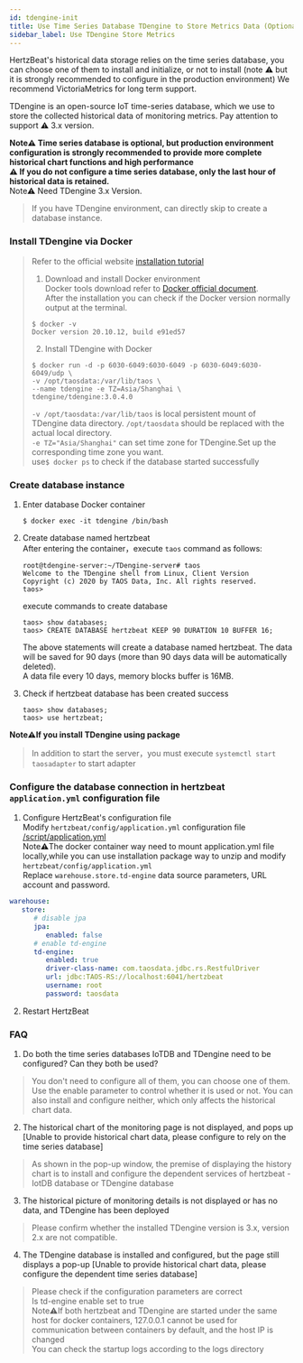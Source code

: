 ```yaml
---
id: tdengine-init  
title: Use Time Series Database TDengine to Store Metrics Data (Optional)     
sidebar_label: Use TDengine Store Metrics
---
```


HertzBeat's historical data storage relies on the time series database, you can choose one of them to install and initialize, or not to install (note ⚠️ but it is strongly recommended to configure in the production environment)
We recommend VictoriaMetrics for long term support.

TDengine is an open-source IoT time-series database, which we use to store the collected historical data of monitoring metrics. Pay attention to support ⚠️ 3.x version.

**Note⚠️ Time series database is optional, but production environment configuration is strongly recommended to provide more complete historical chart functions and high performance**   
**⚠️ If you do not configure a time series database, only the last hour of historical data is retained.**   
Note⚠️ Need TDengine 3.x Version.

> If you have TDengine environment, can directly skip to create a database instance.

### Install TDengine via Docker

> Refer to the official website [installation tutorial](https://docs.taosdata.com/get-started/docker/)  
> 1. Download and install Docker environment     
> Docker tools download refer to [Docker official document](https://docs.docker.com/get-docker/).     
> After the installation you can check if the Docker version normally output at the terminal.
>
> ```
> $ docker -v
> Docker version 20.10.12, build e91ed57
> ```
>
> 2. Install TDengine with Docker
>
> ```shell
> $ docker run -d -p 6030-6049:6030-6049 -p 6030-6049:6030-6049/udp \
> -v /opt/taosdata:/var/lib/taos \ 
> --name tdengine -e TZ=Asia/Shanghai \
> tdengine/tdengine:3.0.4.0
> ```
>
> `-v /opt/taosdata:/var/lib/taos` is local persistent mount of TDengine data directory. `/opt/taosdata` should be replaced with the actual local directory.    
> `-e TZ="Asia/Shanghai"` can set time zone for TDengine.Set up the corresponding time zone you want.    
> use```$ docker ps``` to check if the database started successfully

### Create database instance

1. Enter database Docker container

   ```
   $ docker exec -it tdengine /bin/bash
   ```
2. Create database named hertzbeat     
   After entering the container，execute `taos` command as follows:

   ```
   root@tdengine-server:~/TDengine-server# taos
   Welcome to the TDengine shell from Linux, Client Version
   Copyright (c) 2020 by TAOS Data, Inc. All rights reserved.
   taos>
   ```

   execute commands to create database

   ```
   taos> show databases;
   taos> CREATE DATABASE hertzbeat KEEP 90 DURATION 10 BUFFER 16;
   ```

   The above statements will create a database named hertzbeat. The data will be saved for 90 days (more than 90 days data will be automatically deleted).   
   A data file every 10 days, memory blocks buffer is 16MB.

3. Check if hertzbeat database has been created success

   ```
   taos> show databases;
   taos> use hertzbeat;
   ```

**Note⚠️If you install TDengine using package**

> In addition to start the server，you must execute `systemctl start taosadapter` to start adapter

### Configure the database connection in hertzbeat `application.yml` configuration file

1. Configure HertzBeat's configuration file   
   Modify `hertzbeat/config/application.yml` configuration file [/script/application.yml](https://github.com/apache/hertzbeat/raw/master/script/application.yml)        
   Note⚠️The docker container way need to mount application.yml file locally,while you can use installation package way to unzip and modify `hertzbeat/config/application.yml`     
   Replace `warehouse.store.td-engine` data source parameters, URL account and password.

```yaml
warehouse:
   store:
      # disable jpa
      jpa:
         enabled: false
      # enable td-engine   
      td-engine:
         enabled: true
         driver-class-name: com.taosdata.jdbc.rs.RestfulDriver
         url: jdbc:TAOS-RS://localhost:6041/hertzbeat
         username: root
         password: taosdata
```

2. Restart HertzBeat

### FAQ

1. Do both the time series databases IoTDB and TDengine need to be configured? Can they both be used?

> You don't need to configure all of them, you can choose one of them. Use the enable parameter to control whether it is used or not. You can also install and configure neither, which only affects the historical chart data.

2. The historical chart of the monitoring page is not displayed, and pops up [Unable to provide historical chart data, please configure to rely on the time series database]

> As shown in the pop-up window, the premise of displaying the history chart is to install and configure the dependent services of hertzbeat - IotDB database or TDengine database

3. The historical picture of monitoring details is not displayed or has no data, and TDengine has been deployed

> Please confirm whether the installed TDengine version is 3.x, version 2.x are not compatible.

4. The TDengine database is installed and configured, but the page still displays a pop-up [Unable to provide historical chart data, please configure the dependent time series database]

> Please check if the configuration parameters are correct  
> Is td-engine enable set to true  
> Note⚠️If both hertzbeat and TDengine are started under the same host for docker containers, 127.0.0.1 cannot be used for communication between containers by default, and the host IP is changed  
> You can check the startup logs according to the logs directory

